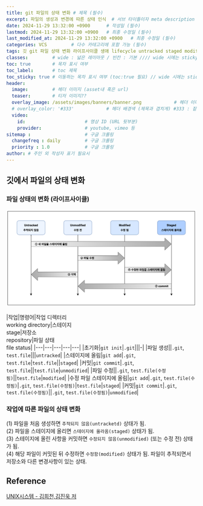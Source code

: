 ```yaml
---
title: git 파일의 상태 변화 # 제목 (필수)
excerpt: 파일의 생성과 변경에 따른 상태 인식  # 서브 타이틀이자 meta description (필수)
date: 2024-11-29 13:32:00 +0900      # 작성일 (필수)
lastmod: 2024-11-29 13:32:00 +0900   # 최종 수정일 (필수)
last_modified_at: 2024-11-29 13:32:00 +0900   # 최종 수정일 (필수)
categories: VCS         # 다수 카테고리에 포함 가능 (필수)
tags: 깃 git 파일 상태 변화 라이프사이클 생애 lifecycle untracked staged modified unmodified 생성 스테이지 stage 커밋 수정                    # 태그 복수개 가능 (필수)
classes:         # wide : 넓은 레이아웃 / 빈칸 : 기본 //// wide 시에는 sticky toc 불가
toc: true        # 목차 표시 여부
toc_label:       # toc 제목
toc_sticky: true # 이동하는 목차 표시 여부 (toc:true 필요) // wide 시에는 sticky toc 불가
header: 
  image:         # 헤더 이미지 (asset내 혹은 url)
  teaser:        # 티저 이미지??
  overlay_image: /assets/images/banners/banner.png            # 헤더 이미지 (제목과 겹치게)
  # overlay_color: '#333'            # 헤더 배경색 (제목과 겹치게) #333 : 짙은 회색 (필수)
  video:
    id:                      # 영상 ID (URL 뒷부분)
    provider:                # youtube, vimeo 등
sitemap :                    # 구글 크롤링
  changefreq : daily         # 구글 크롤링
  priority : 1.0             # 구글 크롤링
author: # 주인 외 작성자 표기 필요시
---
```

<!--postNo: 20241129_004-->

## 깃에서 파일의 상태 변화  

### 파일 상태의 변화 (라이프사이클)  

![](/assets/images/20241129_004_001.png)

|작업|명령어|작업 디렉터리<br>working directory|스테이지<br>stage|저장소<br>repository|파일 상태<br>file status|
|---|---|---|---|---|
|초기화|`git init`|`.git`|||-|
|파일 생성||`.git`, `test.file`|||`untracked`|
|스테이지에 올림|`git add`|`.git`, `test.file`|`test.file`||`staged`|
|커밋|`git commit`|`.git`, `test.file`||`test.file`|`unmodified`|
|파일 수정||`.git`, `test.file(수정됨)`||`test.file`|`modified`|
|수정 파일 스테이지에 올림|`git add`|`.git`, `test.file(수정됨)`|`.git`, `test.file(수정됨)`|`test.file`|`staged`|
|커밋|`git commit`|`.git`, `test.file(수정됨)`||`.git`, `test.file(수정됨)`|`unmodified`|

### 작업에 따른 파일의 상태 변화  

(1) 파일을 처음 생성하면 `추적되지 않음(untracketd)` 상태가 됨.  
(2) 파일을 스테이지에 올리면 `스테이지에 올라옴(staged)` 상태가 됨.  
(3) 스테이지에 올린 사항을 커밋하면 `수정되지 않음(unmodified)` (또는 수정 전) 상태가 됨.  
(4) 해당 파일이 커밋된 뒤 수정하면 `수정함(modified)` 상태가 됨. 파일이 추적되면서 저장소와 다른 변경사항이 있는 상태.  

## Reference  

[UNIX시스템 - 김희천,김진욱 저](https://search.shopping.naver.com/book/catalog/41474371650)  